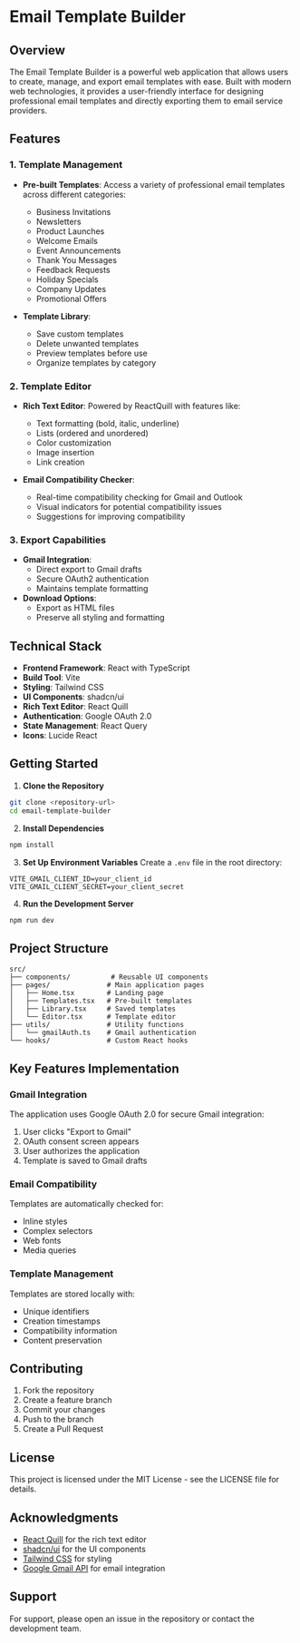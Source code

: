 # Email Template Builder

## Overview

The Email Template Builder is a powerful web application that allows users to create, manage, and export email templates with ease. Built with modern web technologies, it provides a user-friendly interface for designing professional email templates and directly exporting them to email service providers.

## Features

### 1. Template Management
- **Pre-built Templates**: Access a variety of professional email templates across different categories:
  - Business Invitations
  - Newsletters
  - Product Launches
  - Welcome Emails
  - Event Announcements
  - Thank You Messages
  - Feedback Requests
  - Holiday Specials
  - Company Updates
  - Promotional Offers

- **Template Library**: 
  - Save custom templates
  - Delete unwanted templates
  - Preview templates before use
  - Organize templates by category

### 2. Template Editor
- **Rich Text Editor**: Powered by ReactQuill with features like:
  - Text formatting (bold, italic, underline)
  - Lists (ordered and unordered)
  - Color customization
  - Image insertion
  - Link creation

- **Email Compatibility Checker**:
  - Real-time compatibility checking for Gmail and Outlook
  - Visual indicators for potential compatibility issues
  - Suggestions for improving compatibility

### 3. Export Capabilities
- **Gmail Integration**:
  - Direct export to Gmail drafts
  - Secure OAuth2 authentication
  - Maintains template formatting
- **Download Options**:
  - Export as HTML files
  - Preserve all styling and formatting

## Technical Stack

- **Frontend Framework**: React with TypeScript
- **Build Tool**: Vite
- **Styling**: Tailwind CSS
- **UI Components**: shadcn/ui
- **Rich Text Editor**: React Quill
- **Authentication**: Google OAuth 2.0
- **State Management**: React Query
- **Icons**: Lucide React

## Getting Started

1. **Clone the Repository**
```bash
git clone <repository-url>
cd email-template-builder
```

2. **Install Dependencies**
```bash
npm install
```

3. **Set Up Environment Variables**
Create a `.env` file in the root directory:
```env
VITE_GMAIL_CLIENT_ID=your_client_id
VITE_GMAIL_CLIENT_SECRET=your_client_secret
```

4. **Run the Development Server**
```bash
npm run dev
```

## Project Structure

```
src/
├── components/          # Reusable UI components
├── pages/              # Main application pages
│   ├── Home.tsx        # Landing page
│   ├── Templates.tsx   # Pre-built templates
│   ├── Library.tsx     # Saved templates
│   └── Editor.tsx      # Template editor
├── utils/              # Utility functions
│   └── gmailAuth.ts    # Gmail authentication
└── hooks/              # Custom React hooks
```

## Key Features Implementation

### Gmail Integration
The application uses Google OAuth 2.0 for secure Gmail integration:
1. User clicks "Export to Gmail"
2. OAuth consent screen appears
3. User authorizes the application
4. Template is saved to Gmail drafts

### Email Compatibility
Templates are automatically checked for:
- Inline styles
- Complex selectors
- Web fonts
- Media queries

### Template Management
Templates are stored locally with:
- Unique identifiers
- Creation timestamps
- Compatibility information
- Content preservation

## Contributing

1. Fork the repository
2. Create a feature branch
3. Commit your changes
4. Push to the branch
5. Create a Pull Request

## License

This project is licensed under the MIT License - see the LICENSE file for details.

## Acknowledgments

- [React Quill](https://github.com/zenoamaro/react-quill) for the rich text editor
- [shadcn/ui](https://ui.shadcn.com/) for the UI components
- [Tailwind CSS](https://tailwindcss.com/) for styling
- [Google Gmail API](https://developers.google.com/gmail/api) for email integration

## Support

For support, please open an issue in the repository or contact the development team.